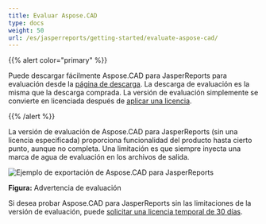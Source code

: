 ```yaml
---
title: Evaluar Aspose.CAD
type: docs
weight: 50
url: /es/jasperreports/getting-started/evaluate-aspose-cad/
---
```


{{% alert color="primary" %}}

Puede descargar fácilmente Aspose.CAD para JasperReports para evaluación desde la [página de descarga](https://downloads.aspose.com/cad/jasperreports). La descarga de evaluación es la misma que la descarga comprada. La versión de evaluación simplemente se convierte en licenciada después de [aplicar una licencia](/es/cad/jasperreports/licensing/).

{{% /alert %}}

La versión de evaluación de Aspose.CAD para JasperReports (sin una licencia especificada) proporciona funcionalidad del producto hasta cierto punto, aunque no completa. Una limitación es que siempre inyecta una marca de agua de evaluación en los archivos de salida.

![Ejemplo de exportación de Aspose.CAD para JasperReports](/cad/_assets/jasper/AreaChartReport.jpg)

**Figura:** Advertencia de evaluación

Si desea probar Aspose.CAD para JasperReports sin las limitaciones de la versión de evaluación, puede [solicitar una licencia temporal de 30 días](https://purchase.aspose.com/temporary-license).
